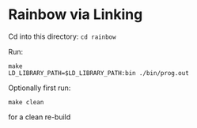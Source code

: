 # Rainbow via Linking

Cd into this directory: `cd rainbow`

Run:
```
make
LD_LIBRARY_PATH=$LD_LIBRARY_PATH:bin ./bin/prog.out
```

Optionally first run:
```
make clean
```
for a clean re-build